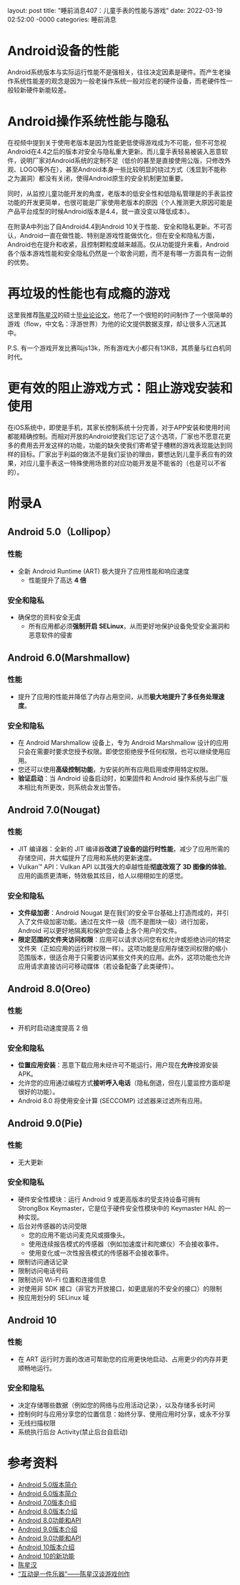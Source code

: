 layout: post
title: "睡前消息407：儿童手表的性能与游戏"
date: 2022-03-19 02:52:00 -0000
categories: 睡前消息


# Android设备的性能
Android系统版本与实际运行性能不是强相关，往往决定因素是硬件。而产生老操作系统性能差的观念是因为一般老操作系统一般对应老的硬件设备，而老硬件性一般较新硬件新能较差。

# Android操作系统性能与隐私
在视频中提到关于使用老版本是因为性能更低使得游戏成为不可能，但不可忽视Android在4.4之后的版本对安全与隐私重大更新。而儿童手表轻易被装入恶意软件，说明厂家对Android系统的定制不足（低价的甚至是直接使用公版，只修改外观、LOGO等外在），甚至Android本身一些比较明显的绕过方式（浅显到不能称之为漏洞）都没有关闭，使得Android原生的安全机制更加重要。

同时，从监控儿童功能开发的角度，老版本的低安全性和低隐私管理是的手表监控功能的开发更简单，也很可能是厂家使用老版本的原因（个人推测更大原因可能是产品平台成型的时候Android版本是4.4，就一直没变以降低成本）。

在附录A中列出了自Android4.4到Android 10关于性能、安全和隐私更新。不可否认，Android一直在做性能、特别是游戏性能做优化，但在安全和隐私方面，Android也在提升和收紧，且控制颗粒度越来越高。仅从功能提升来看，Android各个版本游戏性能和安全隐私仍然是一个取舍问题，而不是有哪一方面具有一边倒的优势。

# 再垃圾的性能也有成瘾的游戏
这里我推荐[陈星汉](https://baike.baidu.com/item/%E9%99%88%E6%98%9F%E6%B1%89/327688)的硕士[毕业论论文](http://jenovachen.com/flowingames/Flow_in_games_final.pdf)。他花了一个很短的时间制作了一个很简单的游戏（flow，中文名：浮游世界）为他的论文提供数据支撑，却让很多人沉迷其中。

P.S. 有一个游戏开发比赛叫js13k，所有游戏大小都只有13KB，其质量与红白机同时代。

# 更有效的阻止游戏方式：阻止游戏安装和使用
在iOS系统中，即使是手机，其家长控制系统十分完善，对于APP安装和使用时间都能精确控制。而相对开放的Android使我们忘记了这个选项，厂家也不愿意花更多的费用去开发这样的功能，功能的缺失使我们寄希望于槽糕的游戏表现能达到同样的目标。厂家出于利益的做法不是我们妥协的理由，要想达到儿童手表应有的效果，对应儿童手表这一特殊使用场景的对应功能开发是不能省的（也是可以不省的）。


# 附录A

## Android 5.0（Lollipop）
### 性能
* 全新 Android Runtime (ART) 极大提升了应用性能和响应速度
    * 性能提升了高达 **4 倍**
### 安全和隐私
* 确保您的资料安全无虞
    * 所有应用都必须**强制开启 SELinux**，从而更好地保护设备免受安全漏洞和恶意软件的侵害

## Android 6.0(Marshmallow)
### 性能
* 提升了应用的性能并降低了内存占用空间，从而**极大地提升了多任务处理速度**。
### 安全和隐私
* 在 Android Marshmallow 设备上，专为 Android Marshmallow 设计的应用只会在需要时要求您授予权限。即使您拒绝授予任何权限，也可以继续使用应用。
* 您还可以使用**高级控制功能**，为安装的所有应用启用或停用特定权限。
* **验证启动**：当 Android 设备启动时，如果固件和 Android 操作系统与出厂版本相比有所更改，则系统会发出警告。

## Android 7.0(Nougat)
### 性能
* JIT 编译器：全新的 JIT 编译器**改进了设备的运行时性能**，减少了应用所需的存储空间，并大幅提升了应用和系统的更新速度。
* Vulkan™ API：Vulkan API 以其强大的卓越性能**彻底改观了 3D 图像的体验**。应用的画质更清晰，特效极其炫目，给人以栩栩如生的感觉。
### 安全和隐私
* **文件级加密**：Android Nougat 是在我们的安全平台基础上打造而成的，并引入了文件级加密功能。通过在文件一级（而不是图块一级）进行加密，Android 可以更好地隔离和保护您设备上各个用户的文件。
* **限定范围的文件夹访问权限**：应用可以请求访问您有权允许或拒绝访问的特定文件夹（正如应用的运行时权限一样）。这项功能是应用存储空间权限的缩小范围版本，很适合用于只需要访问某些文件夹的应用。此外，这项功能也允许应用请求直接访问可移动媒体（若设备配备了此类硬件）。

## Android 8.0(Oreo)
### 性能
* 开机时启动速度提高 2 倍
### 安全和隐私
* **位置应用安装**：恶意下载应用未经许可不能运行，用户现在**允许**按源安装APK。
* 允许您的应用通过编程方式**接听呼入电话**（隐私倒退，但在儿童监控方面却是很好的功能）。
* Android 8.0 将使用安全计算 (SECCOMP) 过滤器来过滤所有应用。

## Android 9.0(Pie)
### 性能
* 无大更新
### 安全和隐私
* 硬件安全性模块：运行 Android 9 或更高版本的受支持设备可拥有 StrongBox Keymaster，它是位于硬件安全性模块中的 Keymaster HAL 的一种实现。
* 后台对传感器的访问受限
    * 您的应用不能访问麦克风或摄像头。
    * 使用连续报告模式的传感器（例如加速度计和陀螺仪）不会接收事件。
    * 使用变化或一次性报告模式的传感器不会接收事件。
* 限制访问通话记录
* 限制访问电话号码
* 限制访问 Wi-Fi 位置和连接信息
* 对使用非 SDK 接口（非官方开放接口，如更底层的不安全的接口）的限制
* 按应用划分的 SELinux 域

## Android 10
### 性能
* 在 ART 运行时方面的改进可帮助您的应用更快地启动、占用更少的内存并更顺畅地运行。
### 安全和隐私
* 决定存储哪些数据（例如您的网络与应用活动记录），以及存储多长时间
* 控制何时与应用分享您的位置信息：始终分享、使用应用时分享，或永不分享
* 无线扫描权限
* 系统执行后台 Activity(禁止后台自启动)

# 参考资料
* [Android 5.0版本简介](https://www.android.com/versions/lollipop-5-0/)
* [Android 6.0版本简介](https://www.android.com/versions/marshmallow-6-0/)
* [Android 7.0版本介绍](https://www.android.com/versions/nougat-7-0/)
* [Android 8.0版本介绍](https://www.android.com/versions/oreo-8-0/)
* [Android 8.0功能和API](https://developer.android.google.cn/about/versions/oreo/android-8.0-changes)
* [Android 9.0版本介绍](https://www.android.com/versions/pie-9-0/)
* [Android 9.0功能和API](https://developer.android.google.cn/about/versions/pie/android-9.0?hl=zh-cn)
* [Android 10版本介绍](https://www.android.com/android-10/)
* [Android 10的新功能](https://developer.android.google.cn/about/versions/10?hl=zh-cn)
* [陈星汉](https://baike.baidu.com/item/%E9%99%88%E6%98%9F%E6%B1%89/327688)
* [“互动是一件乐器”——陈星汉谈游戏创作](https://www.gcores.com/radios/126198/)
